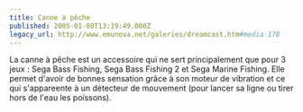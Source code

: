 ```yaml
---
title: Canne à pêche
published: 2005-01-08T13:19:49.000Z
legacy_url: http://www.emunova.net/galeries/dreamcast.htm#media-178
---
```

La canne à pêche est un accessoire qui ne sert principalement que pour 3 jeux : Sega Bass Fishing, Sega Bass Fishing 2 et Sega Marine Fishing. Elle permet d'avoir de bonnes sensation grâce à son moteur de vibration et ce qui s'appareente à un détecteur de mouvement (pour lancer sa ligne ou tirer hors de l'eau les poissons).